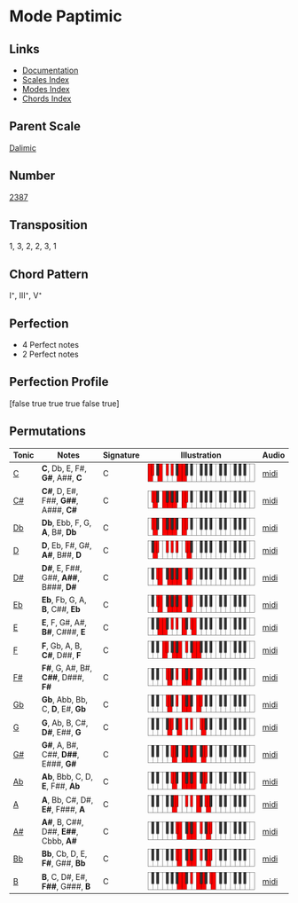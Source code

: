 # Mode Paptimic

## Links

- [Documentation](README.md)
- [Scales Index](Scales.md)
- [Modes Index](Modes.md)
- [Chords Index](Chords.md)

## Parent Scale

[Dalimic](ScaleDalimic.md)

## Number

[2387](https://ianring.com/musictheory/scales/2387)

## Transposition

1, 3, 2, 2, 3, 1

## Chord Pattern

I⁺, III⁺, V⁺

## Perfection

- 4 Perfect notes
- 2 Perfect notes

## Perfection Profile

[false true true true false true]

## Permutations

| Tonic | Notes | Signature | Illustration | Audio |
|-------|-------|-----------|--------------|-------|
| [C](ModeCNaturalPaptimic.md) | **C**, Db, E, F#, **G#**, A##, **C** | C | ![CNaturalPaptimic](ModeCNaturalPaptimic.png) | [midi](https://github.com/edipermadi/music/blob/main/docs/ModeCNaturalPaptimic.mid?raw=true) |
| [C#](ModeCSharpPaptimic.md) | **C#**, D, E#, F##, **G##**, A###, **C#** | C | ![CSharpPaptimic](ModeCSharpPaptimic.png) | [midi](https://github.com/edipermadi/music/blob/main/docs/ModeCSharpPaptimic.mid?raw=true) |
| [Db](ModeDFlatPaptimic.md) | **Db**, Ebb, F, G, **A**, B#, **Db** | C | ![DFlatPaptimic](ModeDFlatPaptimic.png) | [midi](https://github.com/edipermadi/music/blob/main/docs/ModeDFlatPaptimic.mid?raw=true) |
| [D](ModeDNaturalPaptimic.md) | **D**, Eb, F#, G#, **A#**, B##, **D** | C | ![DNaturalPaptimic](ModeDNaturalPaptimic.png) | [midi](https://github.com/edipermadi/music/blob/main/docs/ModeDNaturalPaptimic.mid?raw=true) |
| [D#](ModeDSharpPaptimic.md) | **D#**, E, F##, G##, **A##**, B###, **D#** | C | ![DSharpPaptimic](ModeDSharpPaptimic.png) | [midi](https://github.com/edipermadi/music/blob/main/docs/ModeDSharpPaptimic.mid?raw=true) |
| [Eb](ModeEFlatPaptimic.md) | **Eb**, Fb, G, A, **B**, C##, **Eb** | C | ![EFlatPaptimic](ModeEFlatPaptimic.png) | [midi](https://github.com/edipermadi/music/blob/main/docs/ModeEFlatPaptimic.mid?raw=true) |
| [E](ModeENaturalPaptimic.md) | **E**, F, G#, A#, **B#**, C###, **E** | C | ![ENaturalPaptimic](ModeENaturalPaptimic.png) | [midi](https://github.com/edipermadi/music/blob/main/docs/ModeENaturalPaptimic.mid?raw=true) |
| [F](ModeFNaturalPaptimic.md) | **F**, Gb, A, B, **C#**, D##, **F** | C | ![FNaturalPaptimic](ModeFNaturalPaptimic.png) | [midi](https://github.com/edipermadi/music/blob/main/docs/ModeFNaturalPaptimic.mid?raw=true) |
| [F#](ModeFSharpPaptimic.md) | **F#**, G, A#, B#, **C##**, D###, **F#** | C | ![FSharpPaptimic](ModeFSharpPaptimic.png) | [midi](https://github.com/edipermadi/music/blob/main/docs/ModeFSharpPaptimic.mid?raw=true) |
| [Gb](ModeGFlatPaptimic.md) | **Gb**, Abb, Bb, C, **D**, E#, **Gb** | C | ![GFlatPaptimic](ModeGFlatPaptimic.png) | [midi](https://github.com/edipermadi/music/blob/main/docs/ModeGFlatPaptimic.mid?raw=true) |
| [G](ModeGNaturalPaptimic.md) | **G**, Ab, B, C#, **D#**, E##, **G** | C | ![GNaturalPaptimic](ModeGNaturalPaptimic.png) | [midi](https://github.com/edipermadi/music/blob/main/docs/ModeGNaturalPaptimic.mid?raw=true) |
| [G#](ModeGSharpPaptimic.md) | **G#**, A, B#, C##, **D##**, E###, **G#** | C | ![GSharpPaptimic](ModeGSharpPaptimic.png) | [midi](https://github.com/edipermadi/music/blob/main/docs/ModeGSharpPaptimic.mid?raw=true) |
| [Ab](ModeAFlatPaptimic.md) | **Ab**, Bbb, C, D, **E**, F##, **Ab** | C | ![AFlatPaptimic](ModeAFlatPaptimic.png) | [midi](https://github.com/edipermadi/music/blob/main/docs/ModeAFlatPaptimic.mid?raw=true) |
| [A](ModeANaturalPaptimic.md) | **A**, Bb, C#, D#, **E#**, F###, **A** | C | ![ANaturalPaptimic](ModeANaturalPaptimic.png) | [midi](https://github.com/edipermadi/music/blob/main/docs/ModeANaturalPaptimic.mid?raw=true) |
| [A#](ModeASharpPaptimic.md) | **A#**, B, C##, D##, **E##**, Cbbb, **A#** | C | ![ASharpPaptimic](ModeASharpPaptimic.png) | [midi](https://github.com/edipermadi/music/blob/main/docs/ModeASharpPaptimic.mid?raw=true) |
| [Bb](ModeBFlatPaptimic.md) | **Bb**, Cb, D, E, **F#**, G##, **Bb** | C | ![BFlatPaptimic](ModeBFlatPaptimic.png) | [midi](https://github.com/edipermadi/music/blob/main/docs/ModeBFlatPaptimic.mid?raw=true) |
| [B](ModeBNaturalPaptimic.md) | **B**, C, D#, E#, **F##**, G###, **B** | C | ![BNaturalPaptimic](ModeBNaturalPaptimic.png) | [midi](https://github.com/edipermadi/music/blob/main/docs/ModeBNaturalPaptimic.mid?raw=true) |
